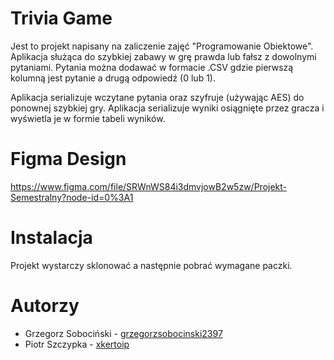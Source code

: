 # Trivia Game

Jest to projekt napisany na zaliczenie zajęć "Programowanie Obiektowe". 
Aplikacja służąca do szybkiej zabawy w grę prawda lub fałsz z dowolnymi pytaniami. Pytania można dodawać w formacie .CSV gdzie pierwszą kolumną jest pytanie a drugą odpowiedź (0 lub 1). 

Aplikacja serializuje wczytane pytania oraz szyfruje (używając AES) do ponownej szybkiej gry. 
Aplikacja serializuje wyniki osiągnięte przez gracza i wyświetla je w formie tabeli wyników. 

# Figma Design
<a>https://www.figma.com/file/SRWnWS84i3dmvjowB2w5zw/Projekt-Semestralny?node-id=0%3A1</a>

# Instalacja
Projekt wystarczy sklonować a następnie pobrać wymagane paczki. 

# Autorzy

- Grzegorz Sobociński -  [grzegorzsobocinski2397](https://github.com/grzegorzsobocinski2397) 
- Piotr Szczypka - [xkertoip](https://github.com/xkertoip)
